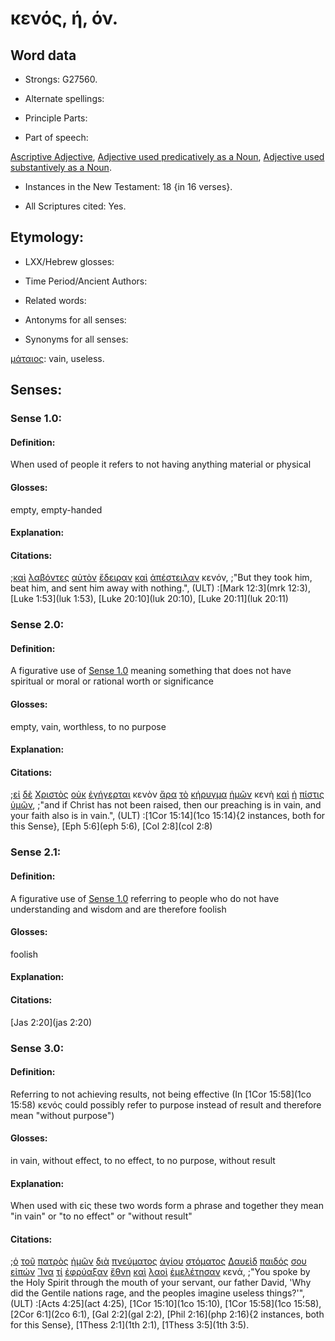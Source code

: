 # κενός, ή, όν.

<!-- Status: S2=Needs2ndReview -->
<!-- Lexica used for edits: BDAG, FFM, BN, LN, A-S -->

## Word data

* Strongs: G27560.


* Alternate spellings:

* Principle Parts: 

* Part of speech: 

[Ascriptive Adjective](http://ugg.readthedocs.io/en/latest/adjective_ascriptive.html),
[Adjective used predicatively as a Noun](http://ugg.readthedocs.io/en/latest/noun_predicate_adj.html),
[Adjective used substantively as a Noun](http://ugg.readthedocs.io/en/latest/noun_substantive_adj.html).

* Instances in the New Testament: 18 {in 16 verses}.

* All Scriptures cited: Yes.

## Etymology: 

* LXX/Hebrew glosses: 

* Time Period/Ancient Authors: 

* Related words: 

* Antonyms for all senses:

* Synonyms for all senses: 

[μάταιος](../G31520/01.md): vain, useless.

## Senses:

### Sense 1.0:

#### Definition: 

When used of people it refers to not having anything material or physical  

#### Glosses:

empty, empty-handed

#### Explanation:

#### Citations:

;[καὶ](../G25320/01.md) [λαβόντες](../G29830/01.md) [αὐτὸν](../G08460/01.md) [ἔδειραν](../G11940/01.md) [καὶ](../G25320/01.md) [ἀπέστειλαν](../G06490/01.md) κενόν, 
;"But they took him, beat him, and sent him away with nothing.",  (ULT)
:[Mark 12:3](mrk 12:3),  [Luke 1:53](luk 1:53),  [Luke 20:10](luk 20:10),  [Luke 20:11](luk 20:11)

### Sense 2.0:

#### Definition: 

A figurative use of [Sense 1.0](#sense-10) meaning something that does not have spiritual or moral or rational worth or significance 

#### Glosses:

empty, vain, worthless, to no purpose 

#### Explanation:

#### Citations:

;[εἰ](../G14870/01.md) [δὲ](../G11610/01.md) [Χριστὸς](../G55470/01.md) [οὐκ](../G37560/01.md) [ἐγήγερται](../G14530/01.md) κενὸν [ἄρα](../G06860/01.md) [τὸ](../G35880/01.md) [κήρυγμα](../G27820/01.md) [ἡμῶν](../G14730/01.md) κενὴ [καὶ](../G25320/01.md) [ἡ](../G35880/01.md) [πίστις](../G41020/01.md) [ὑμῶν](../G47710/01.md), 
;"and if Christ has not been raised, then our preaching is in vain, and your faith also is in vain.",  (ULT)
:[1Cor 15:14](1co 15:14){2 instances, both for this Sense},  [Eph 5:6](eph 5:6),  [Col 2:8](col 2:8)

### Sense 2.1:

#### Definition: 

A figurative use of [Sense 1.0](#sense-10) referring to people who do not have understanding and wisdom and are therefore foolish

#### Glosses:

foolish

#### Explanation:

#### Citations:

[Jas 2:20](jas 2:20)

### Sense 3.0:

#### Definition: 

Referring to not achieving results, not being effective (In [1Cor 15:58](1co 15:58) κενός could possibly refer to purpose instead of result and therefore mean "without purpose")

#### Glosses:

in vain, without effect, to no effect, to no purpose, without result

#### Explanation:

When used with εἰς these two words form a phrase and together they mean "in vain" or "to no effect" or "without result"

#### Citations:

;[ὁ](../G35880/01.md) [τοῦ](../G35880/01.md) [πατρὸς](../G39620/01.md) [ἡμῶν](../G14730/01.md) [διὰ](../G12230/01.md) [πνεύματος](../G41510/01.md) [ἁγίου](../G00400/01.md) [στόματος](../G47500/01.md) [Δαυεὶδ](../G11380/01.md) [παιδός](../G38160/01.md) [σου](../G47710/01.md) [εἰπών](../G30040/01.md) [Ἵνα](../G24430/01.md) [τί](../G51010/01.md) [ἐφρύαξαν](../G54330/01.md) [ἔθνη](../G14840/01.md) [καὶ](../G25320/01.md) [λαοὶ](../G29920/01.md) [ἐμελέτησαν](../G31910/01.md) κενά, 
;"You spoke by the Holy Spirit through the mouth of your servant, our father David, 'Why did the Gentile nations rage, and the peoples imagine useless things?'",  (ULT)
:[Acts 4:25](act 4:25),  [1Cor 15:10](1co 15:10),  [1Cor 15:58](1co 15:58),  [2Cor 6:1](2co 6:1),  [Gal 2:2](gal 2:2),  [Phil 2:16](php 2:16){2 instances, both for this Sense},  [1Thess 2:1](1th 2:1),  [1Thess 3:5](1th 3:5).
